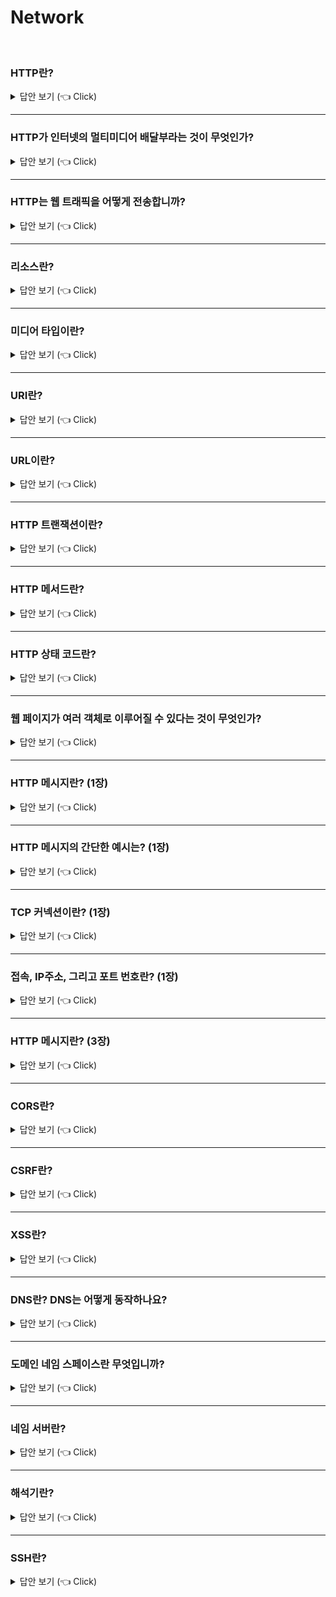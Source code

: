 # Network
<br>

### HTTP란?

<details>
   <summary> 답안 보기 (👈 Click)</summary>
[참고: HTTP 완벽 가이드 p.3] 
   
+ 전 세계의 웹 브라우저, 서버, 웹 애플리케이션은 모두 HTTP(Hypertext Transfer Protocol)를 통해 서로 대화합니다. <br> 
  HTTP는 현대 인터넷의 공용어입니다. <br> 
  이 장은 HTTP를 간결하게 설명합니다. 독자들은 얼마나 많은 웹 애플리케이션이 HTTP를 이용해 통신하고, <br>
  HTTP가 어떻게 그 일을 해내는지 개략적으로 알게 될 것입니다. <br> 
  특히 다음에 대해 이야기할 것입니다. <br> 
  
  (1) 얼마나 많은 클라이언트와 서버가 통신하는지 <br>
  (2) 리소스(웹 콘텐츠)가 어디서 오는지 <br> 
  (3) 웹 트랜잭션이 어떻게 동작하는지 <br> 
  (4) HTTP 통신을 위해 사용하는 메시지의 형식 <br> 
  (5) HTTP 기저의 TCP 네트워크 전송 <br> 
  (6) 여러 종류의 HTTP 프로토콜 <br> 
  (7) 인터넷 곳곳에 설치된 다양한 HTTP 구성 요소 <br> 
   
  공부할 거리를 충분히 확보했으니, 이제 HTTP의 세계로 여행을 떠나보자. <br>  
  
</details>

-----------------------

### HTTP가 인터넷의 멀티미디어 배달부라는 것이 무엇인가?

<details>
   <summary> 답안 보기 (👈 Click)</summary>
[참고: HTTP 완벽 가이드 p.4] 
   
+ 수십억 개의 JPEG 이미지, HTML 페이지, 텍스트 파일, MPEG 동영상, WAV 음성 파일, 자바 애플릿 등이 하루도 쉬지 않고 인터넷을 항해합니다. <br>
  HTTP는 전 세계의 웹 서버로부터 이 대량의 정보를 빠르고, 간편하고, 정확하게 사람들의 PC에 설치된 웹브라우저로 옮겨줍니다. <br> 
  
  HTTP는 신뢰성 있는 데이터 전송 프로토콜을 사용하기 때문에, 데이터가 지구 반대편에서 오더라도 전송 중 손상되거나 꼬이지 않음을 보장합니다. <br> 
  이 덕분에 사용자는 인터넷에서 얻은 정보가 손상된 게 아닌지 염려하지 않아도 됩니다. <br> 
  신뢰성 있는 전송은 인터넷 애플리케이션 개발자에게도 이로운데, <br> 
  
  HTTP 통신이 전송 중 파괴되거나, 중복되거나, 왜곡되는 것을 걱정하지 않아도 되기 때문입니다. <br> 
  개발자는 인터넷의 결함이나 약점에 대한 걱정 없이 애플리케이션 고유의 기능을 구현하는데 집중할 수 있습니다. <br>  
  
</details>

-----------------------



### HTTP는 웹 트래픽을 어떻게 전송합니까?

<details>
   <summary> 답안 보기 (👈 Click)</summary>
[참고: HTTP 완벽 가이드 p.4] 
   
+ 웹 콘텐츠는 웹 서버에 존재합니다. 웹 서버는 HTTP 프로토콜로 의사소통하기 때문에, 보통 HTTP 서버라고 불립니다. <br> 
  이들 웹 서버는 인터넷의 데이터를 저장하고, HTTP 클라이언트가 요청한 데이터를 제공합니다. <br> 
  그림 1-1에 그려진 대로, 클라이언트는 서버에게 HTTP 요청을 보내고, <br>
  서버는 요청된 데이터를 HTTP 응답으로 돌려줍니다. <br> 
  HTTP 클라이언트와 HTTP 서버는 월드 와이드 웹의 기본 요소입니다. <br> 
  
  아마 독자들은 HTTP 클라이언트를 매일 이용하고 있을 것입니다. <br> 
  가장 흔한 클라이언트는 마이크로소프트 인터넷 익스플로러나 구글 크롬 같은 웹브라우저입니다. <br> 
  웹브라우저는 서버에게 HTTP 객체를 요청하고 사용자의 화면에 보여줍니다. <br> 
   
  예를 들어, "http://www.oreilly.com/index.html" 페이지를 열어볼 때, <br>
  웹브라우저는 HTTP 요청을 www.oreilly.com 서버로 보냅니다. <br> 
  서버는 요청 받은 객체(이 경우 "/index.html")를 찾고, 성공했다면 그것의 타입, 길이 등의 정보와 함께 <br>
  HTTP 응답에 실어서 클라이언트에게 보냅니다. <br> 
</details>

-----------------------

### 리소스란?

<details>
   <summary> 답안 보기 (👈 Click)</summary>
[참고: HTTP 완벽 가이드 p.5] 
   
+ 웹서버는 웹 리소스를 관리하고 제공합니다. 웹 리소스는 웹 콘텐츠의 원천입니다. 가장 단순한 웹 리소스는 웹 서버 파일 시스템의 정적 파일입니다. <br> 
  정적 파일은 텍스트 파일, HTML 파일, 마이크로소프트 워드 파일, 어도비 아크로뱃 파일, JPEG 이미지 파일, AVI 동영상 파일, 그 외 모든 종류의 파일을 포함합니다. <br> 
  그러나 리소스는 반드시 정적 파일이어야 할 필요는 없습니다. 리소스는 요청에 따라 콘텐츠를 생산하는 프로그램이 될 수도 있습니다. <br> 
  이들 동적 콘텐츠 리소스는 사용자가 누구인지, 어떤 정보를 요청했는지, 몇 시인지에 따라 다른 콘텐츠를 생성합니다. <br> 
  또 카메라에서 라이브 영상을 가져와 보여주거나, 주식 거래, 부동산 데이터베이스 검색, 온라인 쇼핑몰에서 선물 구입을 할 수 있게 해줄 수도 있습니다. <br>  
  요약하자면, 어떤 종류의 콘텐츠 소스도 리소스가 될 수 있습니다. <br> 
  예컨대, 기업 판매 예측 스프레드시트 파일은 리소스입니다. 지역 공공 도서관의 서가를 탐색하는 웹 게이트웨이도 리소스입니다. <br> 
  인터넷 검색엔진 역시 리소스입니다. <br> 
</details>

-----------------------

### 미디어 타입이란?

<details>
   <summary> 답안 보기 (👈 Click)</summary>
[참고: HTTP 완벽 가이드 p.6] 
   
+ 인터넷은 수천 가지 데이터 타입을 다루기 때문에, HTTP는 웹에서 전송되는 객체 각각에 신중하게 MIME 타입이라는 데이터 포맷 라벨을 붙입니다. <br> 
  MIME(Multipurpose Internet Mail Extensions, 다목적 인터넷 메일 확장)은 원래 각기 다른 전자메일 시스템 사이에서 메시지가 오갈 때 겪는 문제점을 해결하기 위해 <br>
  설계되었습니다. MIME는 이메일에서 워낙 잘 동작했기 때문에, HTTP에서도 멀티미디어 콘텐츠를 기술하고 라벨을 붙이기 위해 채택되었습니다. <br> 
   
  웹 서버는 모든 HTTP 객체 데이터에 MIME 타입을 붙입니다. 웹브라우저는 서버로부터 객체를 돌려받을 때, 다룰 수 있는 객체인지 MIME 타입을 통해 확인합니다. <br> 
  대부분의 웹브라우저는 잘 알려진 객체 타입 수백 가지를 다룰 수 있습니다. <br> 
  이미지 파일을 보여주고, HTML 파일을 분석하거나 포맷팅하고, 오디오 파일을 컴퓨터의 스피커를 통해 재생하고, 특별한 포맷의 파일을 다루기 위해 외부 플러그인 소프트웨어 <br>
  를 실행합니다. <br> 
   
  MIME 타입은 사선(/)으로 구분된 주 타입(primary object type)과 부 타입(specific subtype)으로 이루어진 문자열 라벨입니다. <br> 
  예를 들면, 다음과 같습니다. <br> 
   
  (1) HTML로 작성된 텍스트 문서는 text/html 라벨이 붙습니다. <br> 
  (2) plain ASCII 텍스트 문서는 text/plain 라벨이 붙습니다. <br> 
  (3) JPEG 이미지는 image/jpeg가 붙습니다. <br> 
  (4) GIF 이미지는 image/gif가 됩니다. <br>
  (5) 애플 퀵타임 동영상은 vidoe/quicktime이 붙습니다. <br>
  (6) 마이크로소프트 파워포인트 프레젠테이션은 application/vnd.ms-powerpoint가 붙습니다. <br>
   
  수백 가지의 잘 알려진 MIME 타입과, 그보다 더 많은 실험용 혹은 특정 용도의 MIME 타입이 존재합니다. <br>
  MIME 타입 전체 목록은 부록 D에 실려 있습니다. <br> 
</details>

-----------------------

### URI란?

<details>
   <summary> 답안 보기 (👈 Click)</summary>
[참고: HTTP 완벽 가이드 p.7] 
   
+ 웹 서버 리소스는 각자 이름을 갖고 있기 때문에, 클라이언트는 관심 있는 리소스를 지목할 수 있습니다. <br> 
  서버 리소스 이름은 통합 자원 식별자(uniform resource identifier) 혹은 URI로 불립니다. <br>
  URI는 인터넷의 우편물 주소 같은 것으로, 정보 리소스를 고유하게 식별하고 위치를 지정할 수 있습니다. <br> 
   
  '죠의 컴퓨터 가게'의 웹 서버에 있는 이미지 리소스에 대한 URI라면 이런 식입니다. <br>
   
   ```
    http://www.joes-hardware.com/specials/saw-blade.gif
   ```
   그림 1-4는 죠의 컴퓨터 가게 서버에 있는 GIF 형식의 톱날 그림 리소스에 대한 URI가 HTTP 프로토콜에서 어떻게 해석되는지 보여줍니다. <br> 
   HTTP는 주어진 URI로 객체를 찾아옵니다. <br> 
   URI에는 두 가지가 있는데, URL과 URN이라는 것입니다. 
</details>

-----------------------

### URL이란?

<details>
   <summary> 답안 보기 (👈 Click)</summary>
[참고: HTTP 완벽 가이드 p.8] 
   
+ 통합 자원 지시자(Uniform Resource Locator, URL)는 리소스 식별자의 가장 흔한 형태입니다. <br>
  URL은 특정 서버의 한 리소스에 대한 구체적인 위치를 서술합니다. <br> 
  URL은 리소스가 정확히 어디에 있고 어떻게 접근할 수 있는지 분명히 알려줍니다. <br> 
  그림 1-4는 어떻게 URL로 리소스의 정확한 위치와 접근방법을 표현하는지 보여줍니다. <br> 
  표 1-1은 URL의 몇 가지 예입니다. <br>
   
  대부분의 URL은 세 부분으로 이루어진 표준 포맷을 따릅니다. <br> 
  (1) URL의 첫 번째 부분은 스킵(scheme)이라고 불리는데, 리소스에 접근하기 위해 사용되는 프로토콜을 서술합니다. <br> 
      보통 HTTP 프로토콜(http://)입니다. <br>
  (2) 두 번째 부분은 서버의 인터넷 주소를 제공합니다.(ex) www.joes-hardware.com) <br>
  (3) 마지막은 웹 서버의 리소스를 가리킵니다( ex) /specials/saw-blade.fig). <br>
   
  - 오늘날 대부분의 URI는 URL입니다. <br> 
</details>

-----------------------

### HTTP 트랜잭션이란?

<details>
   <summary> 답안 보기 (👈 Click)</summary>
[참고: HTTP 완벽 가이드 p.9] 
   
+ 클라이언트가 웹 서버와 리소스를 주고 받기 위해 HTTP를 어떻게 사용하는지 좀 더 자세히 알아보자. <br> 
  HTTP 트랜잭션은 요청 명령(클라이언트에서 서버로 보내는)과 응답 결과(서버가 클라이언트에게 돌려주는)로 구성되어 있습니다. <br> 
  이 상호작용은 그림 1-5에 묘사된 것과 같이 HTTP 메시지라고 불리는 정형화된 데이터 덩어리를 이용해 이루어집니다. <br> 
</details>

-----------------------

### HTTP 메서드란?

<details>
   <summary> 답안 보기 (👈 Click)</summary>
[참고: HTTP 완벽 가이드 p.9] 
   
+ HTTP는 HTTP 메서드라고 불리는 여러 가지 종류의 요청 명령을 지원합니다. <br> 
  모든 HTTP 요청 메시지는 한 개의 메서드를 갖습니다. <br> 
  메서드는 서버에게 어떤 동작이 취해져야 하는지 말해줍니다. (웹 페이지 가져오기, 게이트웨이 프로그램 실행하기, 파일 삭제하기 등) <br> 
  표 1-2는 흔히 쓰이는 HTTP 메서드 다섯 개를 열거하고 있습니다. <br> 
   
  (1) GET - 서버에서 클라이언트로 지정한 리소스를 보내라. <br> 
  (2) PUT - 클라이언트에서 서버로 보낸 데이터를 지정한 이름의 리소스를 저장하라. <br> 
  (3) DELETE - 지정한 리소스를 서버에서 삭제하라 <br> 
  (4) POST - 클라이언트 데이터를 서버 게이트웨이 애플리케이션으로 보내라 <br> 
  (5) HEAD - 지정한 리소스에 대한 응답에서, HTTP 헤더 부분만 보내라 <br> 
   
</details>

-----------------------

### HTTP 상태 코드란?

<details>
   <summary> 답안 보기 (👈 Click)</summary>
[참고: HTTP 완벽 가이드 p.10] 
   
+ 모든 HTTP 응답 메시지는 상태 코드와 함께 반환됩니다. <br> 
  상태 코드는 클라이언트에게 요청이 성공했는지 아니면 추가 조치가 필요한지 알려주는 세 자리 숫자입니다. <br> 
  흔히 쓰이는 상태 코드 몇 가지가 표 1-3에 나와 있습니다. <br>
  
  (1) 200 - 좋다. 문서가 바르게 반환되었다. <br>
  (2) 302 - 다시 보내라. 다른 곳에 가서 리소스를 가져가라 <br>
  (3) 404 - 없음. 리소스를 찾을 수 없음 <br> 
   
  HTTP는 각 숫자 상태 코드에 텍스트로 된 사유 구절도 함께 보냅니다. <br> 
  이 구문은 단지 설명만을 위해서 포함된 것일 뿐 실제 응답 처리에는 숫자로 된 코드가 사용됩니다. <br> 
  HTTP 소프트웨어는 다음에 열거된 상태 코드와 사유 구절을 모두 같은 것으로 취급합니다. <br> 
   
  200 OK
  200 Document attached
  200 Success
  200 All's cool, dude
</details>

-----------------------

### 웹 페이지가 여러 객체로 이루어질 수 있다는 것이 무엇인가?

<details>
   <summary> 답안 보기 (👈 Click)</summary>
[참고: HTTP 완벽 가이드 p.10] 
   
+ 애플리케이션은 보통 하나의 작업을 수행하기 위해 여러 HTTP 트랜잭션을 수행합니다. <br> 
  예를 들어, 웹브라우저는 시각적으로 풍부한 웹페이지를 가져올 때, 대량의 HTTP 트랜잭션을 수행합니다. <br>
  페이지 레이아웃을 서술하는 HTML '뼈대'를 한 번의 트랜잭션으로 가져온 뒤, <br>
  첨부된 이미지, 그래픽 조각, 자바 애플릿 등을 가져오기 위해 추가로 HTTP 트랜잭션들을 수행합니다. <br> 
   
  이 리소스들은 그림 1-6에 묘사된 것과 같이 다른 서버에 위치할 수도 있습니다. <br>
  이와 같이 '웹페이지'는 보통 하나의 리소스가 아닌 리소스의 모음입니다. <br> 
</details>

-----------------------

### HTTP 메시지란? (1장)

<details>
   <summary> 답안 보기 (👈 Click)</summary>
[참고: HTTP 완벽 가이드 p.11] 
   
+ 이제 HTTP 요청과 응답 메시지의 구조를 살짝 들여다봅니다. <br> 
  우리는 3장에서 HTTP 메시지를 자세히 공부할 것입니다. <br> 
  HTTP 메시지는 단순한 줄 단위의 문자열입니다. 이진 형식이 아닌 일반 텍스트이기 때문에 사람이 읽고 쓰기 쉽습니다. <br> 
  그림 1-7은 간단한 트랜잭션에 대한 HTTP 메시지를 보여주고 있습니다. <br> 
   
  웹 클라이언트에서 웹 서버로 보낸 HTTP 메시지를 요청 메시지라고 부릅니다. <br> 
  서버에서 클라이언트로 가는 메시지는 응답 메시지라고 부릅니다. <br> 
  그 외에 다른 종류의 HTTP 메시지는 없습니다. <br> 
  HTTP 요청과 응답 메시지의 형식은 굉장히 비슷합니다. <br> 
   
  HTTP 메시지는 다음의 세 부분으로 이루어집니다. <br> 
  
  시작줄 <br>
  - 메시지의 첫 줄은 시작줄로, 요청이라면 무엇을 해야 하는지 응답이라면 무슨 일이 일어났는지 나타냅니다. <br> 
  
   헤더 <br> 
  - 시작줄 다음에는 0개 이상의 헤더 필드가 이어집니다. 각 헤더 필드는 쉬운 구문분석을 위해 쌍점(:)으로 구분되어 있는 하나의 이름과 <br> 
     하나의 값으로 구성됩니다. 헤더 필드를 추가하려면 그저 한 줄을 더하기만 하면 됩니다. <br> 
     헤더는 빈 줄로 끝납니다. <br> 
   
   본문 <br>
  - 빈 줄 다음에는 어떤 종류의 데이터든 들어갈 수 있는 메시지 본문이 필요에 따라 올 수 있습니다. <br> 
    요청의 본문은 웹 서버로 데이터를 실어 보내며, 응답의 본문은 클라이언트로 데이터를 반환합니다. <br> 
    문자열이며 구조적인 시작줄이나 헤더와 달리, 본문은 임의의 이진 데이터를 포함할 수 있습니다. (이미지, 비디오, 오디오 트랙, 응용 소프트웨어) <br>
    물론 본문은 텍스트도 포함할 수 있습니다. <br> 
   
   
</details>

-----------------------

### HTTP 메시지의 간단한 예시는? (1장)

<details>
   <summary> 답안 보기 (👈 Click)</summary>
[참고: HTTP 완벽 가이드 p.12] 
   
+ 그림 1-8은 간단한 HTTP 메시지를 주고받는 트랜잭션을 보여주고 있습니다. <br> 
  웹브라우저는 리소스 http://www.joes-hardward.com/tools.html를 요청합니다. <br> 
   
  그림 1-8에서, 웹브라우저는 HTTP 요청 메시지를 보냅니다. 요청 시작줄에 GET 메서드가 있고, <br>
  로컬 리소스는 /tools.html입니다. <br>
  HTTP 프로토콜과 1.0버전으로 요청을 보내고 있음도 표시되어 있습니다. <br> 
   
  본문은 없는데, 서버에서 간단한 문서를 가져오는데는 요청 데이터가 필요 없기 때문입니다. <br> 
  서버는 HTTP 응답 메시지를 돌려줍니다. <br>
  응답에는 HTTP 버전 번호(HTTP/1.0), 성공 상태 코드(200), 사유 구절(OK), 응답 헤더 필드 영역, <br>
  마지막으로 요청한 문서가 담겨 있는 응답 본문이 들어 있습니다. <br> 
  응답 본문 길이는 Content-Length 헤더에, 문서의 MIME 타입은 Content-Type 헤더에 적혀있습니다. <br>  
  
</details>

-----------------------

### TCP 커넥션이란? (1장)

<details>
   <summary> 답안 보기 (👈 Click)</summary>
[참고: HTTP 완벽 가이드 p.13] 
   
+ 이제 HTTP 메시지가 어떻게 생겼는지 대략 살펴보았으니, 어떻게 TCP 커넥션을 통해 한 곳에서 다른 곳으로 옮겨가는지 <br>
  잠깐 이야기해보도록 합니다. <br> 
   
  HTTP는 애플리케이션 계층 프로토콜입니다. HTTP는 네트워크 통신의 핵심적인 세부사항에 대해서 신경쓰지 않는다. <br> 
  대신 대중적이고 신뢰성 있는 인터넷 전송 프로토콜인 TCP/IP에게 맡깁니다. <br> 
   
  TCP는 다음을 제공합니다. <br>
  (1) 오류 없는 데이터 전송 <br> 
  (2) 순서에 맞는 전달 (데이터는 언제나 보낸 순서대로 도착합니다) <br> 
  (3) 조각나지 않는 데이터 스트림 (언제든 어떤 크기로든 보낼 수 있습니다) <br> 
   
  인터넷 자체가 전 세계의 컴퓨터와 네트워크 장치들 사이에서 대중적으로 사용되는 TCP/IP에 기초하고 있습니다. <br> 
  TCP/IP는 TCP와 IP가 층을 이루는, 패킷 교환 네트워크 프로토콜의 집합입니다. <br> 
   
  TCP/IP는 각 네트워크와 하드웨어의 특성을 숨기고, 어떤 종류의 컴퓨터나 네트워크든 서로 신뢰성 있는 의사소통을 하게 해줍니다. <br> 
  일단 TCP 커넥션이 맺어지면, 클라이언트와 서버 컴퓨터 간에 교환되는 메시지가 없어지거나, 손상되거나, 순서가 뒤바뀌어 수신되는 일은 결코 없습니다. <br> 
   
  네트워크 개념상, HTTP 프로토콜은 TCP 위의 계층입니다. HTTP는 자신의 메시지 데이터를 전송하기 위해 TCP를 사용합니다. <br>
  이와 유사하게 TCP는 IP 위의 계층입니다. <br> 
   
  
  
</details>

-----------------------

### 접속, IP주소, 그리고 포트 번호란? (1장)

<details>
   <summary> 답안 보기 (👈 Click)</summary>
[참고: HTTP 완벽 가이드 p.14] 
   
+ HTTP 클라이언트가 서버에 메시지를 전송할 수 있게 되기 전에, <br> 
  인터넷 프로토콜(Internet Protocol, IP) 주소와 포트번호를 사용해 클라이언트와 서버 사이에 TCP/IP 커넥션을 맺어야 합니다. <br> 
  TCP 커넥션을 맺는 것은 다른 회사 사무실에 있는 누군가에게 전화를 거는 것과 다소 비슷합니다. <br> 
  먼저 회사의 전화번호를 누릅니다. 이렇게 하면 그 회사로 연결됩니다. <br> 
  그 다음엔 전화를 걸고자 하는 상대방이 쓰는 번호를 누릅니다. <br> 
   
  TCP에서는 서버 컴퓨터에 대한 IP 주소와 그 서버에서 실행 중인 프로그램이 사용 중인 포트번호가 필요합니다. <br> 
  다 좋은데, HTTP 서버의 IP 주소와 포트번호를 어떻게 알아낼 수 있을까? <br>
  그렇습니다. URL을 이용하면 됩니다. <br> 
  앞에서 URL이란 리소스에 대한 주소라고 언급했었습니다. <br>
  따라서 당연하게도 URL은 그 리소스를 가지고 있는 장비에 대한 IP 주소를 알려줄 수 있습니다. <br> 
   
  몇 가지 URL을 살펴봅니다. <br> 
  
  ```
  http://207.200.82.29:80/index.html 
  http://www.netscape.com:80/index.html
  http://www.netscape.com/index.html 
  ```
   
  첫 번째 URL은 IP 주소 '207.200.83.29'와 포트번호 '80'을 갖고 있습니다. <br> 
  두 번째 URL에는 숫자로 된 IP 주소가 없습니다. 대신 글자로 된 도메인 이름 혹은 호스트 명("www.netscape.com")을 갖고 있습니다. <br> 
  호스트 명은 IP 주소에 대한 이해하기 쉬운 형태의 별명입니다. <br> 
  호스트 명은 도메인 이름 서비스(Domain Name Service, DNS)라 불리는 장치를 통해 쉽게 IP로 변환될 수 있으므로, <br>
  모든 준비는 끝난 것입니다. <br> 
  DNS와 URL에 대해서는 2장에서 많이 이야기할 것입니다. <br> 
   
  마지막 UL은 포트번호가 없습니다. HTTP URL에 포트번호가 빠진 경우에는 기본값 80이라고 가정하면 됩니다. <br> 
  IP 주소와 포트번호를 이용해 클라이언트는 TCP/IP로 쉽게 통신할 수 있습니다. <br> 
  그림 1-10은 웹브라우저가 어떻게 HTTP를 이용해서 멀리 떨어진 곳에 있는 서버의 단순한 HTML 리소스를 사용자에게 보여주는지 묘사하고 있습니다. <br> 
  순서는 다음과 같습니다. 
   
  (a) 웹브라우저는 서버의 URL에서 호스트 명을 추출합니다. <br>
  (b) 웹브라우저는 서버의 호스트 명을 IP로 변환합니다. <br> 
  (c) 웹브라우저는 URL에서 포트번호(있다면)를 추출합니다. <br> 
  (d) 웹브라우저는 웹 서버와 TCP 커넥션을 맺습니다. <br> 
  (e) 웹브라우저는 서버에 HTTP 요청을 보냅니다. <br> 
  (f) 서버는 웹브라우저에 HTTP 응답을 돌려줍니다. <br> 
  (g) 커넥션이 닫히면, 웹브라우저는 문서를 보여줍니다. <br> 
   
  
</details>

-----------------------
### HTTP 메시지란? (3장) 

<details>
   <summary> 답안 보기 (👈 Click)</summary>
[참고: HTTP 완벽 가이드] 
   
+ HTTP가 인터넷의 배달원이라면, HTTP 메시지는 무언가를 담아 보내는 소포와 같습니다. <br> 
  1장에서 우리는 어떻게 HTTP 프로그램이 일을 처리하기 위해 서로에게 메시지를 전달하는지 보여주었습니다. <br> 
  이번 장은 HTTP 메시지의 모든 것(어떻게 메시지를 만들고 이해하는지)에 대해 말해줍니다. <br> 
  이번 장을 읽고 나면 당신만의 HTTP 애플리케이션을 만들기 위해 필요한 대부분을 알게 될 것입니다. <br> 
  좀 더 구체적으로, 다음을 배우게 될 것입니다. <br> 
   
  (1) 메시지가 어떻게 흘러가는가 <br>
  (2) HTTP 메시지의 세 부분(시작줄, 헤더, 개체 본문) <br>
  (3) 요청과 응답 메시지의 차이 <br>
  (4) 요청 메시지가 지원하는 여러 기능(메서드)들 <br>
  (5) 응답 메시지가 반환하는 여러 상태 코드들 <br> 
  (6) 여러 HTTP 헤더들은 무슨 일을 하는가 <br> 
   
  HTTP 메시지는 HTTP 애플리케이션 간에 주고 받은 데이터의 블록들입니다. <br> 
  이 데이터의 블록들은 메시지의 내용과 의미를 설명하는 텍스트 메타 정보로 시작하고, <br> 
  그 다음에 선택적으로 데이터가 올 수 있습니다. <br> 
  이 메시지는 클라이언트, 서버, 프락시 사이를 흐릅니다. <br> 
  '인바운드', '아웃바운드', '업스트림', '다운스트림'은 메시지의 방향을 의미하는 용어입니다. <br> 
  
</details>

-----------------------

### CORS란?

<details>
   <summary> 답안 보기 (👈 Click)</summary>
<br />
+ 
</details>

-----------------------

### CSRF란?

<details>
   <summary> 답안 보기 (👈 Click)</summary>
<br />
+ CSRF는 Cross Site Request Forgery의 줄임말로,  
  사용자가 위조된 코드가 포함된 페이지에 접근하면,
  사용자에게 스크립트가 전송되고, 브라우저에 의해 스크립트가 실행되는데,
  스크립트가 사용자를 대신해 동작을 실행하는 공격을 의미합니다. 
</details>

-----------------------

### XSS란?

<details>
   <summary> 답안 보기 (👈 Click)</summary>
<br />
+ 
</details>


-----------------------

### DNS란? DNS는 어떻게 동작하나요? 
 
<details>
   <summary> 답안 보기 (👈 Click)</summary>
<br />

+ 인터넷 사용자가 호스트를 지칭할 때는 문자형의 도메인 이름으로 주소를 표현합니다. <br> 
  그러므로 도메인 이름을 네트워크에서 사용하려면 IP 주소로 변환하는 과정이 필요합니다. <br> 
  
  DNS는 계층 구조를 지원하는 도메인 기반의 주소 표기 방법을 위한 분산 데이터베이스 시스템으로, <br>
  기본 목적은 도메인 이름에서 IP 주소를 얻는 것입니다. <br> 
  
  예를 들어, IP 주소를 원하는 응용 프로그램은 도메인 이름을 매개변수로 하여 해석기(Resolver)를 호출합니다. <br> 
  해석기는 UDP를 이용해 자신이 위치한 지역의 DNS 네임 서버에 변환을 요청하여 호스트의 IP 주소를 얻습니다. <br> 
   
  유닉스 시스템에서 지원하는 nslookup 명령은 DNS를 이용해 주소 변환 요구를 수행하는 대화형 프로그램입니다. <br>
  다음의 예처럼 도메인 이름이 information.korea.co.kr인 호스트의 IP 주소를 얻으려면 nslookup을 다음과 같이 실행합니다. <br>
   
  실행 결과는 사용자가 로그인한 유닉스 시스템의 환경 설정에서 DNS 서버가 server.korea.co.kr이라 가정한 경우입니다. <br> 
  따라서 nslookup 프로그램은 이 서버에 information.korea.co.kr의 IP 주소를 요청합니다. <br> 
  그 결과 DNS 서버의 도메인 이름(server.korea.co.kr)과 IP 주소(211.223.201.30)가 반환됩니다. <br> 
   
  DNS 서버 server.korea.co.kr은 정해진 방법으로 IP 주소를 찾아 nslookup에 결과를 돌려주므로, <br>
  nslookup이 화면에 출력한 결과로 information.korea.co.kr의 IP주소가 <br>
  211.223.201.29임을 알 수 있습니다. <br> 
   
  DNS는 도메인 네임 스페이스, 네임 서버, 해석기라는 세 가지 요소로 구성됩니다. <br>  
</details>

-----------------------

### 도메인 네임 스페이스란 무엇입니까?  
 
<details>
   <summary> 답안 보기 (👈 Click)</summary>
<br />

+ 도메인 네임 스페이스는 트리 구조의 네임 스페이스를 비롯해 데이터에 대한 이름 관련 규칙을 정의합니다. <br> 
  도메인 네임 스페이스의 트리에 연결된 호스트는 자원 레코드(Resource Record)라는 정보 집합체로 표현됩니다. <br> 
  DNS의 정보 문의 과정은 이 집합체에서 특정 유형의 정보를 얻는 과정입니다. <br> 
  예를 들어, 인터넷에서 특정 도메인의 이름을 사용하는 호스트의 IP 주소 자원을 요청하는 질의에 대해 IP 주소를 반환합니다. <br>  
</details>

-----------------------

### 네임 서버란?  
 
<details>
   <summary> 답안 보기 (👈 Click)</summary>
<br />

+ 네임서버는 네임 스페이스의 트리 구조와 트리에 보관된 정보 집합체를 관리하는 프로그램입니다. <br> 
  일반적으로 자신이 관리하는 도메인 공간에 관한 정보를 책임지며, 전체 도메인 구조의 다른 부분 정보를 제공하기 위한 <br>
  네임 서버 포인터를 가지고 있습니다. 
</details>

-----------------------

### 해석기란?  
 
<details>
   <summary> 답안 보기 (👈 Click)</summary>
<br />

+ 해석기는 네임 서버로부터 클라이언트의 요청 정보를 얻어낸느 프로그램입니다. <br> 
  최소 하나 이상의 네임 서버와 접촉하며, 네임 서버의 정보를 이용해 응용 프로그램의 질의에 응답한다. <br> 
  처음 접촉한 네임 서버에 도메인 정보가 없으면 다른 네임 서버에 접속해 계속 질의한다. <br> 
</details>

-----------------------


### SSH란? 
 
<details>
   <summary> 답안 보기 (👈 Click)</summary>
<br />
[참고: https://library.gabia.com/contents/infrahosting/9002/] 
   
+ Secure Shell의 줄임말로, 원격 호스트에 접속하기 위해 사용되는 보안 프로토콜입니다. 
</details>
